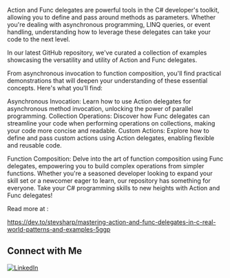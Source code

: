 Action and Func delegates are powerful tools in the C# developer's toolkit, allowing you to define and pass around methods as parameters. Whether you're dealing with asynchronous programming, LINQ queries, or event handling, understanding how to leverage these delegates can take your code to the next level.

In our latest GitHub repository, we've curated a collection of examples showcasing the versatility and utility of Action and Func delegates. 

From asynchronous invocation to function composition, you'll find practical demonstrations that will deepen your understanding of these essential concepts.
 Here's what you'll find:

Asynchronous Invocation: Learn how to use Action delegates for asynchronous method invocation, unlocking the power of parallel programming.
Collection Operations: Discover how Func delegates can streamline your code when performing operations on collections, making your code more concise and readable.
Custom Actions: Explore how to define and pass custom actions using Action delegates, enabling flexible and reusable code.

Function Composition: Delve into the art of function composition using Func delegates, empowering you to build complex operations from simpler functions.
Whether you're a seasoned developer looking to expand your skill set or a newcomer eager to learn, our repository has something for everyone. Take your C# programming skills to new heights with Action and Func delegates!

Read more at :

https://dev.to/stevsharp/mastering-action-and-func-delegates-in-c-real-world-patterns-and-examples-5ggp

## Connect with Me

[![LinkedIn](https://img.shields.io/badge/LinkedIn-Profile-blue)](https://www.linkedin.com/in/spyros-ponaris-913a6937/)
